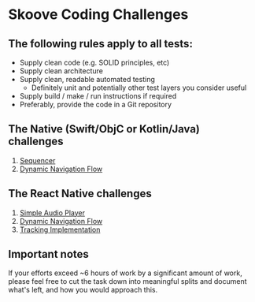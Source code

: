 # Skoove Coding Challenges

## The following rules apply to all tests:

- Supply clean code (e.g. SOLID principles, etc)
- Supply clean architecture
- Supply clean, readable automated testing
  - Definitely unit and potentially other test layers you consider useful
- Supply build / make / run instructions if required
- Preferably, provide the code in a Git repository

## The Native (Swift/ObjC or Kotlin/Java) challenges

1. [Sequencer](native/sequencer/README.md)
2. [Dynamic Navigation Flow](native/navigation%20flow/README.md)

## The React Native challenges

1. [Simple Audio Player](react%20native/simple%20audio%20player/README.md)
2. [Dynamic Navigation Flow](react%20native/navigation%20flow/README.md)
3. [Tracking Implementation](react%20native/tracking%20implementation/README.md)

## Important notes

If your efforts exceed ~6 hours of work by a significant amount of work, please feel free to cut the task down into meaningful splits and document what's left, and how you would approach this.
